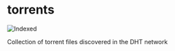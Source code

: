 torrents 
========
![Indexed](https://img.shields.io/badge/indexed-186662-blue)

Collection of torrent files discovered in the DHT network
